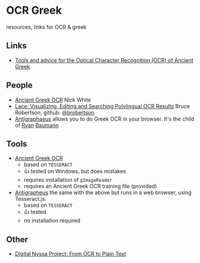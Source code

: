 # OCR Greek

resources, links for OCR &amp; greek

## Links
 
 - [Tools and advice for the Optical Character Recognition (OCR) of Ancient Greek](https://wiki.digitalclassicist.org/OCR_for_ancient_Greek)

## People
 - [Ancient Greek OCR](https://ancientgreekocr.org/) Nick White
 - [Lace: Visualizing, Editing and Searching Polylingual OCR Results](http://heml.mta.ca/lace/index.html) Bruce Robertson, github: [@brobertson](https://github.com/brobertson/)
 - [Antigraphaeus](https://dcthree.github.io/antigrapheus/) allows you to do Greek OCR in your browser. It's the child of [Ryan](https://twitter.com/ryanfb) [Baumann](http://ryanfb.github.io/)

## Tools

 - [Ancient Greek OCR](https://ancientgreekocr.org/)
   - based on `TESSERACT`
   - 👍 tested on Windows, but does mistakes
   - requires installation of `gImageReader`
   - requires an Ancient Greek OCR training file (provided)
 - [Antigrapheus](https://dcthree.github.io/antigrapheus/) the same with the above but runs in a web browser, using Tesseract.js.
   - based on `TESSERACT`
   - 👍 tested
   - no installation required


## Other

 - [Digital Nyssa Project: From OCR to Plain Text](https://thepatrologist.com/2018/01/25/digital-nyssa-project-from-ocr-to-plain-text/)
